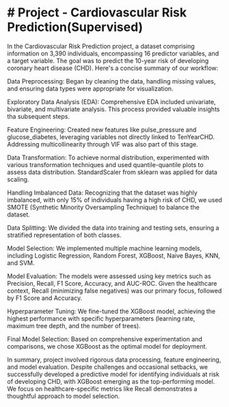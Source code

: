# # Project - Cardiovascular Risk Prediction(Supervised)
In the Cardiovascular Risk Prediction project, a dataset comprising information on 3,390 individuals, encompassing 16 predictor variables, and a target variable. The goal was to predict the 10-year risk of developing coronary heart disease (CHD). Here's a concise summary of our workflow:

Data Preprocessing: Began by cleaning the data, handling missing values, and ensuring data types were appropriate for visualization.

Exploratory Data Analysis (EDA): Comprehensive EDA included univariate, bivariate, and multivariate analysis. This process provided valuable insights tha subsequent steps.

Feature Engineering: Created new features like pulse_pressure and glucose_diabetes, leveraging variables not directly linked to TenYearCHD. Addressing multicollinearity through VIF was also part of this stage.

Data Transformation: To achieve normal distribution, experimented with various transformation techniques and used quantile-quantile plots to assess data distribution. StandardScaler from sklearn was applied for data scaling.

Handling Imbalanced Data: Recognizing that the dataset was highly imbalanced, with only 15% of individuals having a high risk of CHD, we used SMOTE (Synthetic Minority Oversampling Technique) to balance the dataset.

Data Splitting: We divided the data into training and testing sets, ensuring a stratified representation of both classes.

Model Selection: We implemented multiple machine learning models, including Logistic Regression, Random Forest, XGBoost, Naive Bayes, KNN, and SVM.

Model Evaluation: The models were assessed using key metrics such as Precision, Recall, F1 Score, Accuracy, and AUC-ROC. Given the healthcare context, Recall (minimizing false negatives) was our primary focus, followed by F1 Score and Accuracy.

Hyperparameter Tuning: We fine-tuned the XGBoost model, achieving the highest performance with specific hyperparameters (learning rate, maximum tree depth, and the number of trees).

Final Model Selection: Based on comprehensive experimentation and comparisons, we chose XGBoost as the optimal model for deployment.

In summary, project involved rigorous data processing, feature engineering, and model evaluation. Despite challenges and occasional setbacks, we successfully developed a predictive model for identifying individuals at risk of developing CHD, with XGBoost emerging as the top-performing model. We focus on healthcare-specific metrics like Recall demonstrates a thoughtful approach to model selection.
